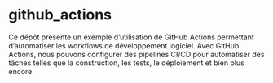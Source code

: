 # github_actions
Ce dépôt présente un exemple d’utilisation de GitHub Actions permettant d’automatiser les workflows de développement logiciel. Avec GitHub Actions, nous pouvons configurer des pipelines CI/CD pour automatiser des tâches telles que la construction, les tests, le déploiement et bien plus encore.
